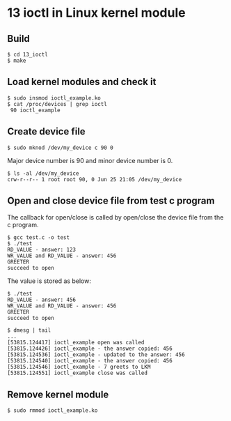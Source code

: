 # 13 ioctl in Linux kernel module
## Build
```
$ cd 13_ioctl
$ make
```

## Load kernel modules and check it
```
$ sudo insmod ioctl_example.ko
$ cat /proc/devices | grep ioctl
 90 ioctl_example
```

## Create device file
```
$ sudo mknod /dev/my_device c 90 0
```
Major device number is 90 and minor device number is 0.
```
$ ls -al /dev/my_device
crw-r--r-- 1 root root 90, 0 Jun 25 21:05 /dev/my_device
```

## Open and close device file from test c program
The callback for open/close is called by open/close the device file from the c program.
```
$ gcc test.c -o test
$ ./test
RD_VALUE - answer: 123
WR_VALUE and RD_VALUE - answer: 456
GREETER
succeed to open
```
The value is stored as below:
```
$ ./test
RD_VALUE - answer: 456
WR_VALUE and RD_VALUE - answer: 456
GREETER
succeed to open
```
```
$ dmesg | tail
...
[53815.124417] ioctl_example open was called
[53815.124426] ioctl_example - the answer copied: 456
[53815.124536] ioctl_example - updated to the answer: 456
[53815.124540] ioctl_example - the answer copied: 456
[53815.124546] ioctl_example - 7 greets to LKM
[53815.124551] ioctl_example close was called
```

## Remove kernel module
```
$ sudo rmmod ioctl_example.ko
```